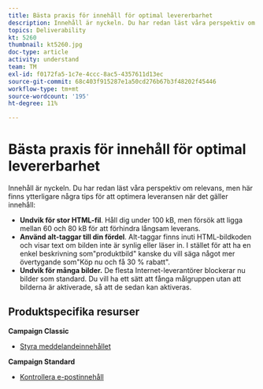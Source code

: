 ```yaml
---
title: Bästa praxis för innehåll för optimal levererbarhet
description: Innehåll är nyckeln. Du har redan läst våra perspektiv om relevans, men här finns några tips som hjälper dig att optimera leveransen när det gäller innehåll.
topics: Deliverability
kt: 5260
thumbnail: kt5260.jpg
doc-type: article
activity: understand
team: TM
exl-id: f0172fa5-1c7e-4ccc-8ac5-4357611d13ec
source-git-commit: 68c403f915287e1a50cd276b67b3f48202f45446
workflow-type: tm+mt
source-wordcount: '195'
ht-degree: 11%

---
```


# Bästa praxis för innehåll för optimal levererbarhet

Innehåll är nyckeln. Du har redan läst våra perspektiv om relevans, men här finns ytterligare några tips för att optimera leveransen när det gäller innehåll:

* **Undvik för stor HTML-fil**. Håll dig under 100 kB, men försök att ligga mellan 60 och 80 kB för att förhindra långsam leverans.
* **Använd alt-taggar till din fördel**. Alt-taggar finns inuti HTML-bildkoden och visar text om bilden inte är synlig eller läser in. I stället för att ha en enkel beskrivning som&quot;produktbild&quot; kanske du vill säga något mer övertygande som&quot;Köp nu och få 30 % rabatt&quot;.
* **Undvik för många bilder.** De flesta Internet-leverantörer blockerar nu bilder som standard. Du vill ha ett sätt att fånga målgruppen utan att bilderna är aktiverade, så att de sedan kan aktiveras.

## Produktspecifika resurser

**Campaign Classic**

* [Styra meddelandeinnehållet](https://experienceleague.adobe.com/docs/campaign-classic/using/sending-messages/deliverability-management/control-message-content.html)

**Campaign Standard**

* [Kontrollera e-postinnehåll](https://experienceleague.adobe.com/docs/campaign-standard/using/testing-and-sending/managing-deliverability/control-email-content.html#testing-and-sending)
